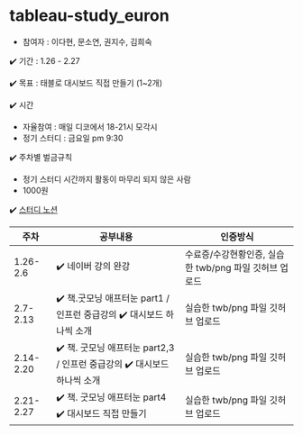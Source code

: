 # tableau-study_euron

* 참여자 : 이다현, 문소연, 권지수, 김희숙 

✔️ 기간 : 1.26 - 2.27 

✔️ 목표 : 태블로 대시보드 직접 만들기 (1~2개)

✔️ 시간 
  * 자율참여 : 매일 디코에서 18-21시 모각시 
  * 정기 스터디 : 금요일 pm 9:30 

✔️ 주차별 벌금규칙
   * 정기 스터디 시간까지 활동이 마무리 되지 않은 사람
   * 1000원 

✔️ [스터디 노션](https://manywisdomhope.notion.site/tableau-b6dd612938f445fdbc0c6244ba735d3d)


|주차|공부내용|인증방식|
|---|---|---|
|1.26-2.6| ✔️  네이버 강의 완강 <br/> | 수료증/수강현황인증, 실습한 twb/png 파일 깃허브 업로드  |
|2.7-2.13| ✔️ 책.굿모닝 애프터눈 part1 / 인프런 중급강의  ✔️ 대시보드 하나씩 소개 | 실습한 twb/png 파일 깃허브 업로드 |
|2.14-2.20| ✔️  책. 굿모닝 애프터눈 part2,3 <br/> / 인프런 중급강의 ✔️ 대시보드 하나씩 소개 | 실습한 twb/png 파일 깃허브 업로드   |
|2.21-2.27| ✔️  책. 굿모닝 애프터눈 part4 <br/> ✔️ 대시보드 직접 만들기 | 실습한 twb/png 파일 깃허브 업로드   |

